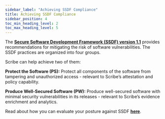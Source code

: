 ```yaml
---
sidebar_label: "Achieving SSDF Compliance"
title: Achieving SSDF Compliance
sidebar_position: 4
toc_min_heading_level: 2
toc_max_heading_level: 5
---
```


The **[Secure Software Development Framework (SSDF) version 1.1](https://csrc.nist.gov/pubs/sp/800/218/final)** provides recommendations for mitigating the risk of software vulnerabilities. The SSDF practices are organized into four groups. 

Scribe can help achieve two of them:

**Protect the Software (PS):** Protect all components of the software from tampering and unauthorized access - relevant to Scribe’s attestation and policy capability.

**Produce Well-Secured Software (PW):** Produce well-secured software with minimal security vulnerabilities in its releases - relevant to Scribe’s evidence enrichment and analytics.

Read about how you can evaluate your posture against SSDF **[here](../advanced-guide/ssc-regulations/ssdfpolicies)**.